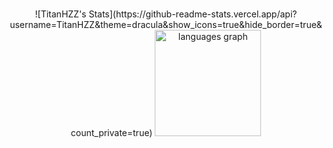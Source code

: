 ###

<div align="center">
  ![TitanHZZ's Stats](https://github-readme-stats.vercel.app/api?username=TitanHZZ&theme=dracula&show_icons=true&hide_border=true&count_private=true)
  <img src="https://github-readme-stats.vercel.app/api/top-langs?username=TitanHZZ&locale=en&hide_title=false&layout=compact&card_width=320&langs_count=4&theme=dracula&hide_border=false" height="170" alt="languages graph"  />
</div>

###
